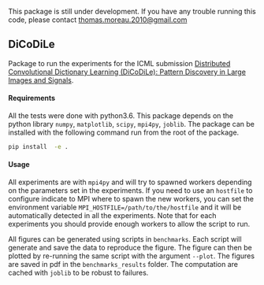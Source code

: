 This package is still under development. If you have any trouble running this code, please contact <thomas.moreau.2010@gmail.com>


## DiCoDiLe

Package to run the experiments for the ICML submission [Distributed Convolutional Dictionary Learning (DiCoDiLe): Pattern Discovery in Large Images and Signals](#).

#### Requirements

All the tests were done with python3.6.
This package depends on the python library `numpy`, `matplotlib`, `scipy`, `mpi4py`, `joblib`.
The package can be installed with the following command run from the root of the package.

```bash
pip install  -e .
```

#### Usage

All experiments are with `mpi4py` and will try to spawned workers depending on the parameters set in the experiments. If you need to use an `hostfile` to configure indicate to MPI where to spawn the new workers, you can set the environment variable `MPI_HOSTFILE=/path/to/the/hostfile` and it will be automatically detected in all the experiments. Note that for each experiments you should provide enough workers to allow the script to run.

All figures can be generated using scripts in `benchmarks`. Each script will generate and save the data to reproduce the figure. The figure can then be plotted by re-running the same script with the argument `--plot`. The figures are saved in pdf in the `benchmarks_results` folder. The computation are cached with `joblib` to be robust to failures.
